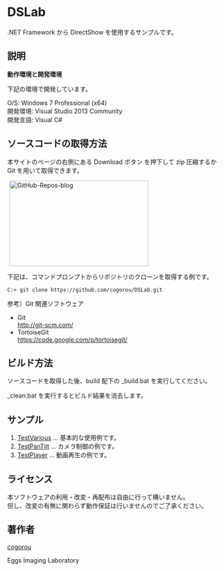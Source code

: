DSLab
===

.NET Framework から DirectShow を使用するサンプルです。


## 説明

**動作環境と開発環境**

下記の環境で開発しています。  

O/S: Windows 7 Professional (x64)  
開発環境: Visual Studio 2013 Community  
開発言語: Visual C#  


## ソースコードの取得方法

本サイトのページの右側にある Download ボタン を押下して zip 圧縮するか Git を用いて取得できます。

<a href="http://livedoor.blogimg.jp/cogorou/imgs/d/5/d57d21a2.png"><img src="http://livedoor.blogimg.jp/cogorou/imgs/d/5/d57d21a2-s.png" width="320" height="197" border="0" alt="GitHub-Repos-blog" hspace="5" class="pict" /></a><br/>


下記は、コマンドプロンプトからリポジトリのクローンを取得する例です。

	C:> git clone https://github.com/cogorou/DSLab.git


参考）Git 関連ソフトウェア  

- Git  
  http://git-scm.com/
- TortoiseGit  
  https://code.google.com/p/tortoisegit/


## ビルド方法

ソースコードを取得した後、build 配下の \_build.bat を実行してください。  

\_clean.bat を実行するとビルド結果を消去します。  

## サンプル

1. [TestVarious](build/TestVarious/README.md) … 基本的な使用例です。  
2. [TestPanTilt](build/TestPanTilt/README.md) … カメラ制御の例です。  
3. [TestPlayer](build/TestPlayer/README.md) … 動画再生の例です。  

## ライセンス

本ソフトウェアの利用・改変・再配布は自由に行って構いません。  
但し、改変の有無に関わらず動作保証は行いませんのでご了承ください。  


## 著作者

[cogorou](https://github.com/cogorou)

Eggs Imaging Laboratory
